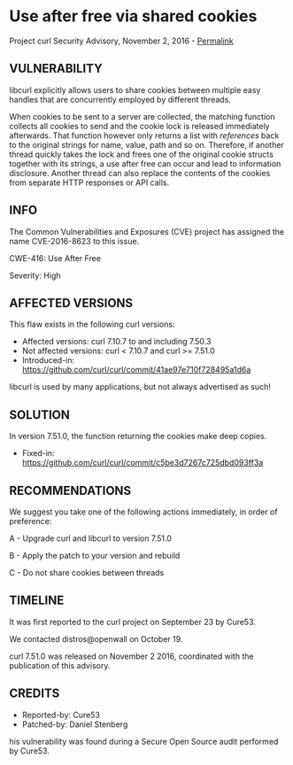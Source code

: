 Use after free via shared cookies
=================================

Project curl Security Advisory, November 2, 2016 -
[Permalink](https://curl.se/docs/CVE-2016-8623.html)

VULNERABILITY
-------------

libcurl explicitly allows users to share cookies between multiple easy handles
that are concurrently employed by different threads.

When cookies to be sent to a server are collected, the matching function
collects all cookies to send and the cookie lock is released immediately
afterwards. That function however only returns a list with *references* back
to the original strings for name, value, path and so on. Therefore, if another
thread quickly takes the lock and frees one of the original cookie structs
together with its strings, a use after free can occur and lead to information
disclosure. Another thread can also replace the contents of the cookies from
separate HTTP responses or API calls.

INFO
----

The Common Vulnerabilities and Exposures (CVE) project has assigned the name
CVE-2016-8623 to this issue.

CWE-416: Use After Free

Severity: High

AFFECTED VERSIONS
-----------------

This flaw exists in the following curl versions:

- Affected versions: curl 7.10.7 to and including 7.50.3
- Not affected versions: curl < 7.10.7 and curl >= 7.51.0
- Introduced-in: https://github.com/curl/curl/commit/41ae97e710f728495a1d6a

libcurl is used by many applications, but not always advertised as such!

SOLUTION
------------

In version 7.51.0, the function returning the cookies make deep copies.

- Fixed-in: https://github.com/curl/curl/commit/c5be3d7267c725dbd093ff3a

RECOMMENDATIONS
---------------

We suggest you take one of the following actions immediately, in order of
preference:

 A - Upgrade curl and libcurl to version 7.51.0

 B - Apply the patch to your version and rebuild

 C - Do not share cookies between threads

TIMELINE
---------

It was first reported to the curl project on September 23 by Cure53.

We contacted distros@openwall on October 19.

curl 7.51.0 was released on November 2 2016, coordinated with the publication
of this advisory.

CREDITS
-------

- Reported-by: Cure53
- Patched-by: Daniel Stenberg

his vulnerability was found during a Secure Open Source audit performed by
Cure53.
